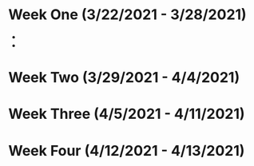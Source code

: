 # Week One (3/22/2021 - 3/28/2021)
- 
- 

# Week Two (3/29/2021 - 4/4/2021)


# Week Three (4/5/2021 - 4/11/2021)


# Week Four (4/12/2021 - 4/13/2021)